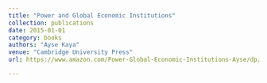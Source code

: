 ```yaml
---
title: "Power and Global Economic Institutions"
collection: publications
date: 2015-01-01
category: books
authors: "Ayse Kaya"
venue: "Cambridge University Press"
url: https://www.amazon.com/Power-Global-Economic-Institutions-Ayse/dp/1107544068/

---
```

